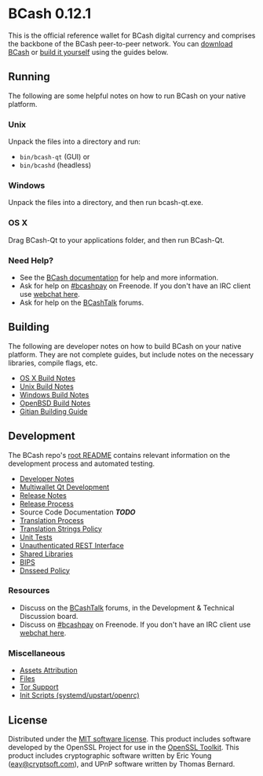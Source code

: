 BCash 0.12.1
=====================

This is the official reference wallet for BCash digital currency and comprises the backbone of the BCash peer-to-peer network. You can [download BCash](https://www.bcashpay.org/downloads/) or [build it yourself](#building) using the guides below.

Running
---------------------
The following are some helpful notes on how to run BCash on your native platform.

### Unix

Unpack the files into a directory and run:

- `bin/bcash-qt` (GUI) or
- `bin/bcashd` (headless)

### Windows

Unpack the files into a directory, and then run bcash-qt.exe.

### OS X

Drag BCash-Qt to your applications folder, and then run BCash-Qt.

### Need Help?

* See the [BCash documentation](https://bcashpay.atlassian.net/wiki/display/DOC)
for help and more information.
* Ask for help on [#bcashpay](http://webchat.freenode.net?channels=bcashpay) on Freenode. If you don't have an IRC client use [webchat here](http://webchat.freenode.net?channels=bcashpay).
* Ask for help on the [BCashTalk](https://bcashtalk.org/) forums.

Building
---------------------
The following are developer notes on how to build BCash on your native platform. They are not complete guides, but include notes on the necessary libraries, compile flags, etc.

- [OS X Build Notes](build-osx.md)
- [Unix Build Notes](build-unix.md)
- [Windows Build Notes](build-windows.md)
- [OpenBSD Build Notes](build-openbsd.md)
- [Gitian Building Guide](gitian-building.md)

Development
---------------------
The BCash repo's [root README](/README.md) contains relevant information on the development process and automated testing.

- [Developer Notes](developer-notes.md)
- [Multiwallet Qt Development](multiwallet-qt.md)
- [Release Notes](release-notes.md)
- [Release Process](release-process.md)
- Source Code Documentation ***TODO***
- [Translation Process](translation_process.md)
- [Translation Strings Policy](translation_strings_policy.md)
- [Unit Tests](unit-tests.md)
- [Unauthenticated REST Interface](REST-interface.md)
- [Shared Libraries](shared-libraries.md)
- [BIPS](bips.md)
- [Dnsseed Policy](dnsseed-policy.md)

### Resources
* Discuss on the [BCashTalk](https://bcashtalk.org/) forums, in the Development & Technical Discussion board.
* Discuss on [#bcashpay](http://webchat.freenode.net/?channels=bcashpay) on Freenode. If you don't have an IRC client use [webchat here](http://webchat.freenode.net/?channels=bcashpay).

### Miscellaneous
- [Assets Attribution](assets-attribution.md)
- [Files](files.md)
- [Tor Support](tor.md)
- [Init Scripts (systemd/upstart/openrc)](init.md)

License
---------------------
Distributed under the [MIT software license](http://www.opensource.org/licenses/mit-license.php).
This product includes software developed by the OpenSSL Project for use in the [OpenSSL Toolkit](https://www.openssl.org/). This product includes
cryptographic software written by Eric Young ([eay@cryptsoft.com](mailto:eay@cryptsoft.com)), and UPnP software written by Thomas Bernard.
